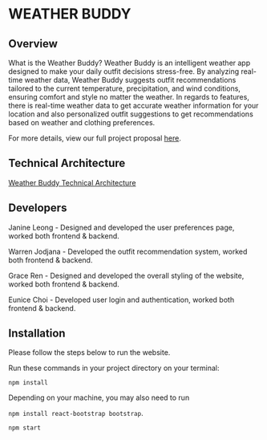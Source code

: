 # WEATHER BUDDY 

## Overview
What is the Weather Buddy? Weather Buddy is an intelligent weather app designed to make your daily outfit decisions stress-free. By analyzing real-time weather data, Weather Buddy suggests outfit recommendations tailored to the current temperature, precipitation, and wind conditions, ensuring comfort and style no matter the weather. In regards to features, there is real-time weather data to get accurate weather information for your location and also personalized outfit suggestions to get recommendations based on weather and clothing preferences. 

For more details, view our full project proposal [here](https://docs.google.com/document/d/1QSspehLaoicjNbfgZ6cozxHUNR-O9wktdUzAv7SCzaA/edit?usp=sharing).

## Technical Architecture 
[Weather Buddy Technical Architecture](https://drive.google.com/file/d/1mHiyLcpBA4_nX85qkRl9Qzp7uqbw0OCH/view?usp=drive_link)

## Developers
Janine Leong - Designed and developed the user preferences page, worked both frontend & backend.

Warren Jodjana - Developed the outfit recommendation system, worked both frontend & backend.

Grace Ren - Designed and developed the overall styling of the website, worked both frontend & backend.

Eunice Choi - Developed user login and authentication, worked both frontend & backend.

## Installation 
Please follow the steps below to run the website.

Run these commands in your project directory on your terminal:

`npm install`

Depending on your machine, you may also need to run 

`npm install react-bootstrap bootstrap`.

`npm start`
